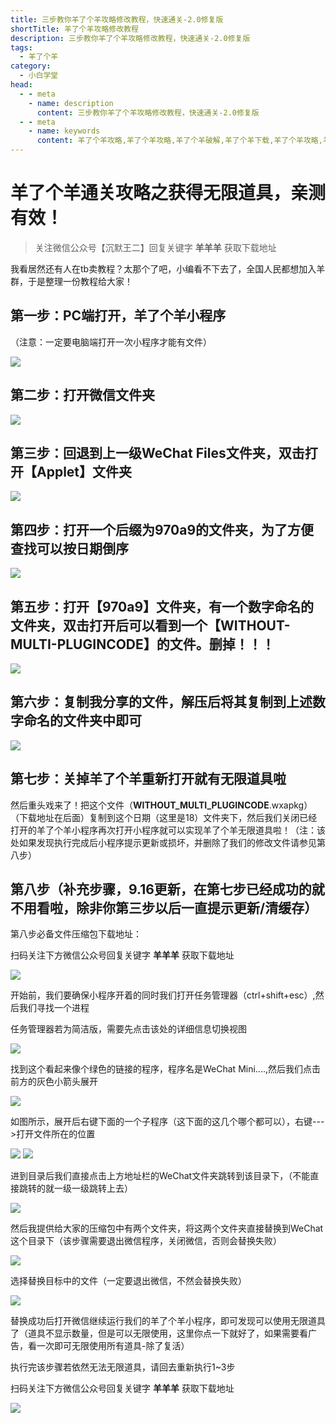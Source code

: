 ```yaml
---
title: 三步教你羊了个羊攻略修改教程，快速通关-2.0修复版
shortTitle: 羊了个羊攻略修改教程
description: 三步教你羊了个羊攻略修改教程，快速通关-2.0修复版
tags:
  - 羊了个羊
category:
  - 小白学堂
head:
  - - meta
    - name: description
      content: 三步教你羊了个羊攻略修改教程，快速通关-2.0修复版
  - - meta
    - name: keywords
      content: 羊了个羊攻略,羊了个羊攻略,羊了个羊破解,羊了个羊下载,羊了个羊攻略,羊了个羊,羊了个羊快速通关,羊了个羊教程
---
```



# 羊了个羊通关攻略之获得无限道具，亲测有效！


>关注微信公众号【沉默王二】回复关键字  **羊羊羊** 获取下载地址


我看居然还有人在tb卖教程？太那个了吧，小编看不下去了，全国人民都想加入羊群，于是整理一份教程给大家！

## **第一步：PC端打开，羊了个羊小程序**
（注意：一定要电脑端打开一次小程序才能有文件）

![](https://img-blog.csdnimg.cn/8ef03a18a66349e5877dcf7903bca780.png)


## 第二步：打开微信文件夹

![](https://img-blog.csdnimg.cn/3bc99bcb8956423fb49bbd0cfa919316.png)


## 第三步：回退到上一级WeChat Files文件夹，双击打开【Applet】文件夹

![](https://img-blog.csdnimg.cn/63e651bcc4134b6cbc5cdab5aaa26ba5.png)


## 第四步：打开一个后缀为970a9的文件夹，为了方便查找可以按日期倒序

![](https://img-blog.csdnimg.cn/02ec94c388db48a3bedab8b3da1fb172.png)


## 第五步：打开【970a9】文件夹，有一个数字命名的文件夹，双击打开后可以看到一个【WITHOUT-MULTI-PLUGINCODE】的文件。删掉！！！

![](https://img-blog.csdnimg.cn/827854b60bea452e94b0983cc5f38341.png)


## 第六步：复制我分享的文件，解压后将其复制到上述数字命名的文件夹中即可

![](https://img-blog.csdnimg.cn/c718dfadd1184ab896066b5fe23e17c2.png)


## **第七步：关掉羊了个羊重新打开就有无限道具啦**

然后重头戏来了！把这个文件（__WITHOUT_MULTI_PLUGINCODE__.wxapkg）（下载地址在后面）复制到这个日期（这里是18）文件夹下，然后我们关闭已经打开的羊了个羊小程序再次打开小程序就可以实现羊了个羊无限道具啦！（注：该处如果发现执行完成后小程序提示更新或损坏，并删除了我们的修改文件请参见第八步）

## 第八步（补充步骤，9.16更新，在第七步已经成功的就不用看啦，除非你第三步以后一直提示更新/清缓存）

第八步必备文件压缩包下载地址：

扫码关注下方微信公众号回复关键字  **羊羊羊** 获取下载地址


![](http://cdn.tobebetterjavaer.com/tobebetterjavaer/images/gongzhonghao-old.jpg)


开始前，我们要确保小程序开着的同时我们打开任务管理器（ctrl+shift+esc）,然后我们寻找一个进程

任务管理器若为简洁版，需要先点击该处的详细信息切换视图

![](https://img-blog.csdnimg.cn/e27fa93ee5a44e4681cce719d2997c10.png)

找到这个看起来像个绿色的链接的程序，程序名是WeChat Mini....,然后我们点击前方的灰色小箭头展开

![](https://img-blog.csdnimg.cn/54f11a6b89c24c36b15df7124696fe69.png)


如图所示，展开后右键下面的一个子程序（这下面的这几个哪个都可以），右键--->打开文件所在的位置

![](https://img-blog.csdnimg.cn/355fbacbb83b453999c1b6bd84078568.png)
![](https://img-blog.csdnimg.cn/cc72b84227034c3eb5200f97d72cc8ea.png)



进到目录后我们直接点击上方地址栏的WeChat文件夹跳转到该目录下，（不能直接跳转的就一级一级跳转上去）

![](https://img-blog.csdnimg.cn/5b94fedc39ac4901acbcf800db44d97f.png)



然后我提供给大家的压缩包中有两个文件夹，将这两个文件夹直接替换到WeChat这个目录下（该步骤需要退出微信程序，关闭微信，否则会替换失败）

![](https://img-blog.csdnimg.cn/d63553245bf64d6289e80e4b3020d14d.png)


选择替换目标中的文件（一定要退出微信，不然会替换失败）

![](https://img-blog.csdnimg.cn/6496133ff2d34c1682a5ec3b18dd71cf.png)


替换成功后打开微信继续运行我们的羊了个羊小程序，即可发现可以使用无限道具了（道具不显示数量，但是可以无限使用，这里你点一下就好了，如果需要看广告，看一次即可无限使用所有道具-除了复活）

执行完该步骤若依然无法无限道具，请回去重新执行1~3步

扫码关注下方微信公众号回复关键字  **羊羊羊** 获取下载地址

![](http://cdn.tobebetterjavaer.com/tobebetterjavaer/images/gongzhonghao-old.jpg)
